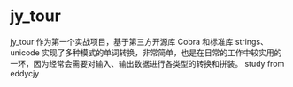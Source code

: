 # jy_tour
jy_tour
作为第一个实战项目，基于第三方开源库 Cobra 和标准库 strings、unicode 实现了多种模式的单词转换，非常简单，也是在日常的工作中较实用的一环，因为经常会需要对输入、输出数据进行各类型的转换和拼装。
study from eddycjy